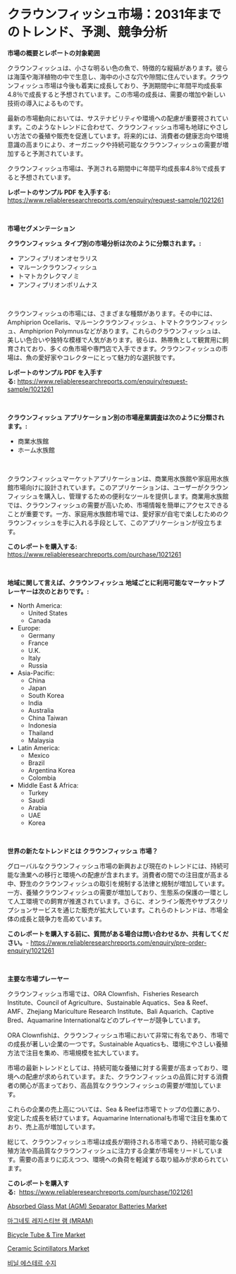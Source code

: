 <p><h1>クラウンフィッシュ市場：2031年までのトレンド、予測、競争分析</h1></p><p><strong>市場の概要とレポートの対象範囲</strong></p>
<p><p>クラウンフィッシュは、小さな明るい色の魚で、特徴的な縦縞があります。彼らは海藻や海洋植物の中で生息し、海中の小さな穴や隙間に住んでいます。クラウンフィッシュ市場は今後も着実に成長しており、予測期間中に年間平均成長率4.8％で成長すると予想されています。この市場の成長は、需要の増加や新しい技術の導入によるものです。</p><p>最新の市場動向においては、サステナビリティや環境への配慮が重要視されています。このようなトレンドに合わせて、クラウンフィッシュ市場も地球にやさしい方法での養殖や販売を促進しています。将来的には、消費者の健康志向や環境意識の高まりにより、オーガニックや持続可能なクラウンフィッシュの需要が増加すると予測されています。</p><p>クラウンフィッシュ市場は、予測される期間中に年間平均成長率4.8％で成長すると予想されています。</p></p>
<p><strong>レポートのサンプル PDF を入手する:</strong> <a href="https://www.reliableresearchreports.com/enquiry/request-sample/1021261">https://www.reliableresearchreports.com/enquiry/request-sample/1021261</a></p>
<p>&nbsp;</p>
<p><strong>市場セグメンテーション</strong></p>
<p><strong>クラウンフィッシュ タイプ別の市場分析は次のように分類されます。:</strong></p>
<p><ul><li>アンフィプリオンオセラリス</li><li>マルーンクラウンフィッシュ</li><li>トマトカクレクマノミ</li><li>アンフィプリオンポリムナス</li></ul></p>
<p>&nbsp;</p>
<p><p>クラウンフィッシュの市場には、さまざまな種類があります。その中には、Amphiprion Ocellaris、マルーンクラウンフィッシュ、トマトクラウンフィッシュ、Amphiprion Polymnusなどがあります。これらのクラウンフィッシュは、美しい色合いや独特な模様で人気があります。彼らは、熱帯魚として観賞用に飼育されており、多くの魚市場や専門店で入手できます。クラウンフィッシュの市場は、魚の愛好家やコレクターにとって魅力的な選択肢です。</p></p>
<p><strong>レポートのサンプル PDF を入手する:</strong>&nbsp;<a href="https://www.reliableresearchreports.com/enquiry/request-sample/1021261">https://www.reliableresearchreports.com/enquiry/request-sample/1021261</a></p>
<p>&nbsp;</p>
<p><strong> クラウンフィッシュ アプリケーション別の市場産業調査は次のように分類されます。:</strong></p>
<p><ul><li>商業水族館</li><li>ホーム水族館</li></ul></p>
<p>&nbsp;</p>
<p><p>クラウンフィッシュマーケットアプリケーションは、商業用水族館や家庭用水族館市場向けに設計されています。このアプリケーションは、ユーザーがクラウンフィッシュを購入し、管理するための便利なツールを提供します。商業用水族館では、クラウンフィッシュの需要が高いため、市場情報を簡単にアクセスできることが重要です。一方、家庭用水族館市場では、愛好家が自宅で楽しむためのクラウンフィッシュを手に入れる手段として、このアプリケーションが役立ちます。</p></p>
<p><strong>このレポートを購入する:</strong>&nbsp; <a href="https://www.reliableresearchreports.com/purchase/1021261">https://www.reliableresearchreports.com/purchase/1021261</a></p>
<p>&nbsp;</p>
<p><strong>地域に関して言えば、クラウンフィッシュ 地域ごとに利用可能なマーケットプレーヤーは次のとおりです。:</strong></p>
<p><ul>
    <li>
        North America:
        <ul>
            <li>United States</li>
            <li>Canada</li>
        </ul>
    </li>
    <li>
        Europe:
        <ul>
            <li>Germany</li>
            <li>France</li>
            <li>U.K.</li>
            <li>Italy</li>
            <li>Russia</li>
        </ul>
    </li>
    <li>
        Asia-Pacific:
        <ul>
            <li>China</li>
            <li>Japan</li>
            <li>South Korea</li>
            <li>India</li>
            <li>Australia</li>
            <li>China Taiwan</li>
            <li>Indonesia</li>
            <li>Thailand</li>
            <li>Malaysia</li>
        </ul>
    </li>
    <li>
        Latin America:
        <ul>
            <li>Mexico</li>
            <li>Brazil</li>
            <li>Argentina Korea</li>
            <li>Colombia</li>
        </ul>
    </li>
    <li>
        Middle East & Africa:
        <ul>
            <li>Turkey</li>
            <li>Saudi</li>
            <li>Arabia</li>
            <li>UAE</li>
            <li>Korea</li>
        </ul>
    </li>
    </ul></p>
<p>&nbsp;</p>
<p><strong>世界の新たなトレンドとは クラウンフィッシュ 市場？</strong></p>
<p><p>グローバルなクラウンフィッシュ市場の新興および現在のトレンドには、持続可能な漁業への移行と環境への配慮が含まれます。消費者の間での注目度が高まる中、野生のクラウンフィッシュの取引を規制する法律と規制が増加しています。一方、養殖クラウンフィッシュの需要が増加しており、生態系の保護の一環として人工環境での飼育が推進されています。さらに、オンライン販売やサブスクリプションサービスを通じた販売が拡大しています。これらのトレンドは、市場全体の成長と競争力を高めています。</p></p>
<p><strong>このレポートを購入する前に、質問がある場合は問い合わせるか、共有してください。</strong>- <a href="https://www.reliableresearchreports.com/enquiry/pre-order-enquiry/1021261">https://www.reliableresearchreports.com/enquiry/pre-order-enquiry/1021261</a></p>
<p>&nbsp;</p>
<p><strong>主要な市場プレーヤー</strong></p>
<p><p>クラウンフィッシュ市場では、ORA Clownfish、Fisheries Research Institute、Council of Agriculture、Sustainable Aquatics、Sea & Reef、AMF、Zhejiang Mariculture Research Institute、Bali Aquarich、Captive Bred、Aquamarine Internationalなどのプレイヤーが競争しています。</p><p>ORA Clownfishは、クラウンフィッシュ市場において非常に有名であり、市場での成長が著しい企業の一つです。Sustainable Aquaticsも、環境にやさしい養殖方法で注目を集め、市場規模を拡大しています。</p><p>市場の最新トレンドとしては、持続可能な養殖に対する需要が高まっており、環境への配慮が求められています。また、クラウンフィッシュの品質に対する消費者の関心が高まっており、高品質なクラウンフィッシュの需要が増加しています。</p><p>これらの企業の売上高については、Sea & Reefは市場でトップの位置にあり、安定した成長を続けています。Aquamarine Internationalも市場で注目を集めており、売上高が増加しています。</p><p>総じて、クラウンフィッシュ市場は成長が期待される市場であり、持続可能な養殖方法や高品質なクラウンフィッシュに注力する企業が市場をリードしています。需要の高まりに応えつつ、環境への負荷を軽減する取り組みが求められています。</p></p>
<p><strong>このレポートを購入する:</strong>&nbsp;&nbsp;<a href="https://www.reliableresearchreports.com/purchase/1021261">https://www.reliableresearchreports.com/purchase/1021261</a></p>
<p><p><a href="https://view.publitas.com/reportprime-1/absorbed-glass-mat-agm-separator-batteries-market-size-2024-2031-global-industrial-analysis-key-geographical-regions-market-share-top-key-players-product-types-and-forecast-research-report/">Absorbed Glass Mat (AGM) Separator Batteries Market</a></p><p><a href="https://github.com/crfsywufhm81415/Market-Research-Report-List-1/blob/main/1864172189798.md">마그네토 레지스티브 램 (MRAM)</a></p><p><a href="https://issuu.com/reportprime-2/docs/bicycle-tube-tire-market-size-2030.pptx">Bicycle Tube & Tire Market</a></p><p><a href="https://github.com/Krish2023na/Market-Research-Report-List-3/blob/main/ceramic-scintillators-market.md">Ceramic Scintillators Market</a></p><p><a href="https://github.com/vs10l4sfg5c/Market-Research-Report-List-1/blob/main/5365498189799.md">비닐 에스테르 수지</a></p></p>